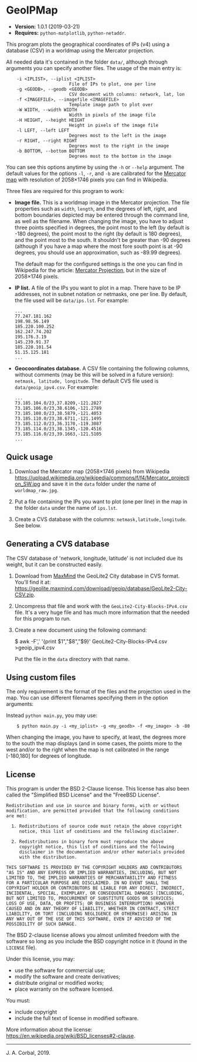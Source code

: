 # GeoIPMap

  * **Version:** 1.0.1 (2019-03-21)
  * **Requires:** `python-matplotlib`, `python-netaddr`.

This program plots the geographical coordinates of IPs (v4) using a database
(CSV) in a worldmap using the Mercator projection.

All needed data it's contained in the folder `data/`, although through
arguments you can specify another files.  The usage of the main entry
is:

        -i <IPLIST>, --iplist <IPLIST>
                            File of IPs to plot, one per line
        -g <GEODB>, --geodb <GEODB>
                            CSV document with columns: network, lat, lon
        -f <IMAGEFILE>, --imagefile <IMAGEFILE>
                            Template image path to plot over
        -W WIDTH, --width WIDTH
                            Width in pixels of the image file
        -H HEIGHT, --height HEIGHT
                            Height in pixels of the image file
        -l LEFT, --left LEFT
                            Degrees most to the left in the image
        -r RIGHT, --right RIGHT
                            Degrees most to the right in the image
        -b BOTTOM, --bottom BOTTOM
                            Degrees most to the bottom in the image

You can see this options anytime by using the `-h` or `--help` argument.
The default values for the options `-l`, `-r`, and `-b` are calibrated
for the [Mercator
map](https://upload.wikimedia.org/wikipedia/commons/f/f4/Mercator_projection_SW.jpg)
with resolution of 2058×1746 pixels you can find in Wikipedia.

Three files are required for this program to work:

  * **Image file.**  This is a worldmap image in the Mercator
    projection.  The file properties such as `width`, `length`, and the
    degrees of left, right, and bottom boundaries depicted may be
    entered through the command line, as well as the filename.
    When changing the image, you have to adjust three points specified
    in degrees, the point most to the left (by default is -180 degrees), 
    the point most to the right (by default is 180 degrees), and the
    point most to the south.  It shouldn't be greater than -90 degrees
    (although if you have a map where the most fore south point is at -90
    degrees, you should use an approximation, such as -89.99 degrees).

    The default map for the configured settings is the one you can find
    in Wikipedia for the article: [Mercator
    Projection](https://en.wikipedia.org/wiki/Mercator_projection), but
    in the size of 2058×1746 pixels.

  * **IP list.**  A file of the IPs you want to plot in a map.  There
    have to be IP addresses, not in subnet notation or netmasks, one
    per line.  By default, the file used will be `data/ips.lst`.  For
    example:

        ...
        77.247.181.162
        198.98.56.149
        185.220.100.252
        162.247.74.202
        195.176.3.19
        145.239.91.37
        185.220.101.54
        51.15.125.181
        ...

  * **Geocoordinates database.**  A CSV file containing the following
    columns, without comments (may be this will be solved in a future
    version): `netmask, latitude, longitude`.  The default CVS file used
    is `data/geoip_ipv4.csv`.  For example:

        ...
        73.185.104.0/23,37.8209,-121.2827
        73.185.106.0/23,38.6106,-121.2789
        73.185.108.0/23,38.5879,-121.4053
        73.185.110.0/23,38.6711,-121.1495
        73.185.112.0/23,36.3170,-119.3087
        73.185.114.0/23,38.1345,-120.4516
        73.185.116.0/23,39.1663,-121.5105
        ...

## Quick usage

  1. Download the Mercator map (2058×1746 pixels) from Wikipedia
    <https://upload.wikimedia.org/wikipedia/commons/f/f4/Mercator_projection_SW.jpg>
    and save it in the `data` folder under the name of
    `worldmap_raw.jpg`.

  2. Put a file containing the IPs you want to plot (one per line) in
     the map in the folder `data` under the name of `ips.lst`.

  3. Create a CVS database with the columns:
     `netmask,latitude,longitude`.  See below.


## Generating a CVS database

The CSV database of 'network, longitude, latitude' is not included due
its weight, but it can be constructed easily.

  1. Download from [MaxMind](https://dev.maxmind.com) the GeoLite2 City
     database in CVS format.  You'll find it at:
  <https://geolite.maxmind.com/download/geoip/database/GeoLite2-City-CSV.zip>.

  2. Uncompress that file and work with the
     `GeoLite2-City-Blocks-IPv4.csv` file.  It's a very huge file and
     has much more information that the needed for this program to run.

  3. Create a new document using the following command:

        $ awk -F',' '{print $1","$8","$9}' GeoLite2-City-Blocks-IPv4.csv >geoip_ipv4.csv

     Put the file in the `data` directory with that name.

## Using custom files

The only requirement is the format of the files and the projection used
in the map.  You can use different filenames specifying them in the
option arguments:

Instead `python main.py`, you may use:

        $ python main.py -i <my_iplist> -g <my_geodb> -f <my_image> -b -80

When changing the image, you have to specify, at least, the degrees more
to the south the map displays (and in some cases, the points more to the
west and/or to the right when the map is not calibrated in the range
[-180,180] for degrees of longitude.

## License

This program is under the BSD 2-Clause license.  This license has also
been called the "Simplified BSD License" and the "FreeBSD License".

    Redistribution and use in source and binary forms, with or without
    modification, are permitted provided that the following conditions
    are met:

      1. Redistributions of source code must retain the above copyright
         notice, this list of conditions and the following disclaimer.

      2. Redistributions in binary form must reproduce the above
         copyright notice, this list of conditions and the following
         disclaimer in the documentation and/or other materials provided
         with the distribution.

    THIS SOFTWARE IS PROVIDED BY THE COPYRIGHT HOLDERS AND CONTRIBUTORS
    "AS IS" AND ANY EXPRESS OR IMPLIED WARRANTIES, INCLUDING, BUT NOT
    LIMITED TO, THE IMPLIED WARRANTIES OF MERCHANTABILITY AND FITNESS
    FOR A PARTICULAR PURPOSE ARE DISCLAIMED. IN NO EVENT SHALL THE
    COPYRIGHT HOLDER OR CONTRIBUTORS BE LIABLE FOR ANY DIRECT, INDIRECT,
    INCIDENTAL, SPECIAL, EXEMPLARY, OR CONSEQUENTIAL DAMAGES (INCLUDING,
    BUT NOT LIMITED TO, PROCUREMENT OF SUBSTITUTE GOODS OR SERVICES;
    LOSS OF USE, DATA, OR PROFITS; OR BUSINESS INTERRUPTION) HOWEVER
    CAUSED AND ON ANY THEORY OF LIABILITY, WHETHER IN CONTRACT, STRICT
    LIABILITY, OR TORT (INCLUDING NEGLIGENCE OR OTHERWISE) ARISING IN
    ANY WAY OUT OF THE USE OF THIS SOFTWARE, EVEN IF ADVISED OF THE
    POSSIBILITY OF SUCH DAMAGE.

The BSD 2-clause license allows you almost unlimited freedom with the
software so long as you include the BSD copyright notice in it (found in
the `LICENSE` file).

Under this license, you may:

  * use the software for commercial use;
  * modify the software and create derivatives;
  * distribute original or modified works;
  * place warranty on the software licensed.

You must:

  * include copyright
  * include the full text of license in modified software.

More information about the license:
<https://en.wikipedia.org/wiki/BSD_licenses#2-clause>.


---

J. A. Corbal, 2019.

